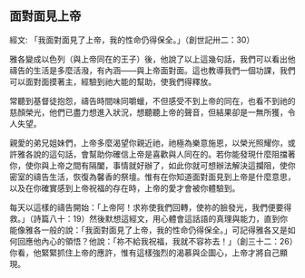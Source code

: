 ## 面對面見上帝 ##

經文: 「我面對面見了上帝，我的性命仍得保全。」（創世記卅二：30）



雅各變成以色列（與上帝同在的王子）後，他說了以上這幾句話，我們可以看出他禱告的生活是多麼活潑，有內涵——與上帝面對面。這也教導我們一個功課，我們可以面對面摸著主，經驗到祂大能的幫助，使我們得釋放。

常聽到基督徒抱怨，禱告時間味同嚼蠟，不但感受不到上帝的同在，也看不到祂的慈顏榮光，他們已盡力想進入狀況，想聽聽上帝的聲音，但結果卻是一無所獲，令人失望。

親愛的弟兄姐妹們，上帝多麼渴望你親近祂，祂極為樂意施恩，以榮光照耀你，或許雅各說的這句話，會幫助你確信上帝是喜歡與人同在的。若你能發現什麼阻擋著你，使你與上帝之間有隔闔，事情就好辦了，如此你就可想辦法解決這攔阻，使你密室的禱告生活，恢復為馨香的祭壇。惟有在你知道面對面見到上帝是什麼意思，以及在你確實感到上帝祝福的存在時，上帝的愛才會被你體驗到。

每天以這樣的禱告開始：「上帝阿！求祢使我們回轉，使祢的臉發光，我們便要得救。」（詩篇八十：19）然後默想這經文，用心體會這話語的真理與能力，直到你能像雅各一般的說：「我面對面見了上帝，我的性命仍得保全。」可記得雅各又是如何回應他內心的領悟？他說：「祢不給我祝福，我就不容祢去！」（創三十二：26）你看，他緊緊抓住上帝的應許，惟有這樣強烈的渴慕與企圖心，上帝才將自己顯現。